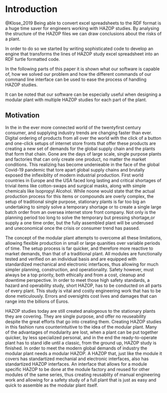 # Introduction

@Klose_2019
Being able to convert excel spreadsheets to the RDF format is a huge time saver for engineers working with
HAZOP studies. By analysing the structure of the HAZOP files we can draw conclusions about the risks of a plant.

In order to do so we started by writing sophisticated code to develop an engine that transforms the lines
of HAZOP study excel spreadsheet into an RDF turtle formatted code.

In the following parts of this paper it is shown what our software is capable of, how we solved our problem and
how the different commands of our command line interface can be used to ease the process of handling
HAZOP studies.

It can be noted that our software can be especially useful when designing a modular plant with multiple HAZOP
studies for each part of the plant.

## Motivation

In the in the ever more connected world of the twentyfirst century consumer, and supplying industry trends are changing faster than ever. Digital ordering of products from all over the world with the click of a button and one-click setups of internet store fronts that offer these products are creating a new set of demands for the global supply chain and the plants that form that chain. Gone are the days of large scale, single purpose plants and factories that can only create one product, no matter the market conditions. This realizing has become undenieable in the face of the global Covid-19 pandemic that tore apart global supply chains and brutally exposed the inflexiblity of modern industrial production. First world countries in Europe and the USA faced long lasting and critical shortages of trivial items like cotton-swaps and surgical masks, along with simple chemicals like Isopropyl Alcohol. While noone would state that the actual production process for this items or compounds are overly complex, the setup of traditional single purpose, stationary plants is far too big an undertaking to simply solve a temporary shortage or to create a single large batch order from an oversea internet store front company. Not only is the planning period too long to solve the temporary but pressing shortage,or supply a one time order, but the fully assembled plant will be underused and uneconomical once the crisis or consumer trend has passed.

The concept of the modular plant attempts to overcome all these limitations, allowing flexible production in small or large quanities over variable periods of time. The setup process is far quicker, and therefore more reactive to market demands, than that of a traditional plant. All modules are functionally tested and verified on an individual basis and are equipped with standardized mechanical and electronic interfaces, thus allowing for much simpler planning, construction, and operationality. Safety however, must always be a top priority, both ethically and from a cost, cleanup and downtime perspective. In order to  meet those high safety standards, a hazard and operability study, 
short HAZOP, has to be conducted on all parts of every plant. This study is vital and costly engineering work that has to be done meticulously. Errors and oversights cost lives and damages that can range into the billions of Euros. 

HAZOP studies today are still created analogeous to the stationary plants they are covering. They are single purpose, and offer no reuseability despite the great efforts that go into creating them. Creating HAZOP studies in this fashion runs counterintuitive to the idea of the modular plant. Many of the advantages of modularity are lost, when a plant can be put together quicker, by less specialized personal, and in the end the ready-to-operate plant has to stand idle until a classic, from the ground up, HAZOP study is finished. In order to meet the modern global demands of industry the modular plant needs a modular HAZOP. A HAZOP that, just like the module it covers has standartized mechanial and electronic interfaces, also has standartized HAZOP interfaces. An interface that allows for a module specific HAZOP to be done at the module factory and reused for other modules of the same series, thus creating reusablity of manual engineering work and allowing for a safety study of a full plant that is just as easy and quick to assemble as the modular plant itself.


